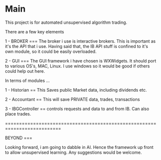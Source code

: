 # Main

This project is for automated unsupervised algorithm trading.

There are a few key elements 

1 - BROKER ===  The broker i use is interactive brokers. This is important as it's the API that i use. Having said that, the IB API stuff is confined to it's own module, so it could be easily overloaded.

2 - GUI === The GUI framework i have chosen is WXWidgets. It should port to various OS's, MAC, Linux. I use windows so it would be good if others could help out here.

In terms of modules ... 

1 - Historian == This Saves public Market data, including dividends etc.

2 - Accountant == This will save PRIVATE data, trades, transactions

3 - IBGController == controls requests and data to and from IB. Can also place trades.

==========================================================================

BEYOND ===

Looking forward, i am going to dabble in AI. Hence the framework up front to allow unsupervised learning. Any suggestions would be welcome.

